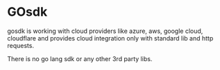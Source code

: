 #  GOsdk

gosdk is working with cloud providers like azure, aws, google cloud, cloudflare and provides cloud integration only with standard lib and http requests. 

There is no go lang sdk or any other 3rd party libs.


